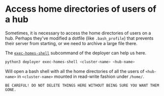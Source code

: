 # Access home directories of users of a hub

Sometimes, it is necessary to access the home directories of users on a hub.
Perhaps they've modified a dotfile (like `.bash_profile`) that prevents their
server from starting, or we need to archive a large file there.

The
[`exec-homes-shell`](https://github.com/2i2c-org/infrastructure/blob/master/deployer/README.md#exec-homes-shell)
subcommand of the deployer can help us here.

```bash
python3 deployer exec-homes-shell <cluster-name> <hub-name>
```

Will open a bash shell with all the home directories of all the users of `<hub-name>`
in `<cluster-name>` mounted in read-write fashion under `/home/`.

```{warning}
BE CAREFUL! DO NOT DELETE THINGS HERE WITHOUT BEING SURE YOU WANT THEM GONE.
```